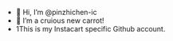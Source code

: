 - 👋 Hi, I’m @pinzhichen-ic
- 👀 I’m a cruious new carrot!
- 1This is my Instacart specific Github account.

<!---
pinzhichen-ic/pinzhichen-ic is a ✨ special ✨ repository because its `README.md` (this file) appears on your GitHub profile.
You can click the Preview link to take a look at your changes.
--->
